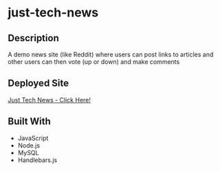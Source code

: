 # just-tech-news

## Description
A demo news site (like Reddit) where users can post links to articles and other users can then vote (up or down) and make comments

## Deployed Site
[Just Tech News - Click Here!](https://powerful-beach-05665.herokuapp.com/)

## Built With
* JavaScript
* Node.js
* MySQL
* Handlebars.js


